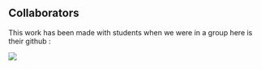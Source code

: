 
## Collaborators

This work has been made with students when we were in a group here is their github :

<a href="https://github.com/CodingFactory-Repos/Java-Spring-Boot-Web-Project/graphs/contributors">
  <img src="https://contrib.rocks/image?repo=CodingFactory-Repos/Java-Spring-Boot-Web-Project" />
</a>
